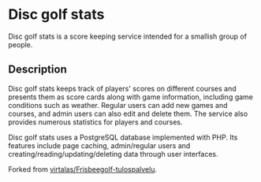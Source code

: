 # Disc golf stats

Disc golf stats is a score keeping service intended for a smallish group of people.

## Description

Disc golf stats keeps track of players' scores on different courses and presents them as score cards along with game information, including game conditions such as weather. Regular users can add new games and courses, and admin users can also edit and delete them. The service also provides numerous statistics for players and courses.

Disc golf stats uses a PostgreSQL database implemented with PHP. Its features include page caching, admin/regular users and creating/reading/updating/deleting data through user interfaces.

Forked from [virtalas/Frisbeegolf-tulospalvelu](https://github.com/virtalas/Frisbeegolf-tulospalvelu).
